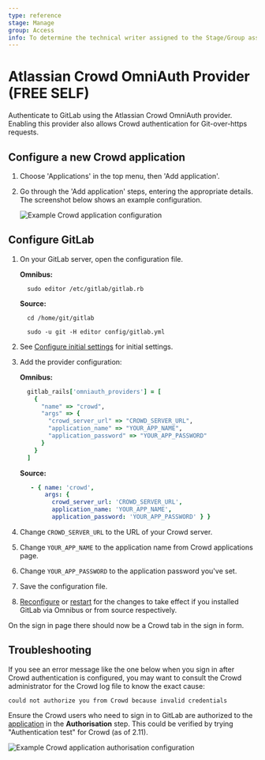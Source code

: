 ```yaml
---
type: reference
stage: Manage
group: Access
info: To determine the technical writer assigned to the Stage/Group associated with this page, see https://about.gitlab.com/handbook/engineering/ux/technical-writing/#assignments
---
```


# Atlassian Crowd OmniAuth Provider **(FREE SELF)**

Authenticate to GitLab using the Atlassian Crowd OmniAuth provider. Enabling
this provider also allows Crowd authentication for Git-over-https requests.

## Configure a new Crowd application

1. Choose 'Applications' in the top menu, then 'Add application'.
1. Go through the 'Add application' steps, entering the appropriate details.
   The screenshot below shows an example configuration.

   ![Example Crowd application configuration](img/crowd_application.png)

## Configure GitLab

1. On your GitLab server, open the configuration file.

   **Omnibus:**

   ```shell
     sudo editor /etc/gitlab/gitlab.rb
   ```

   **Source:**

   ```shell
     cd /home/git/gitlab

     sudo -u git -H editor config/gitlab.yml
   ```

1. See [Configure initial settings](../../integration/omniauth.md#configure-initial-settings)
   for initial settings.

1. Add the provider configuration:

   **Omnibus:**

   ```ruby
     gitlab_rails['omniauth_providers'] = [
       {
         "name" => "crowd",
         "args" => {
           "crowd_server_url" => "CROWD_SERVER_URL",
           "application_name" => "YOUR_APP_NAME",
           "application_password" => "YOUR_APP_PASSWORD"
         }
       }
     ]
   ```

   **Source:**

   ```yaml
      - { name: 'crowd',
          args: {
            crowd_server_url: 'CROWD_SERVER_URL',
            application_name: 'YOUR_APP_NAME',
            application_password: 'YOUR_APP_PASSWORD' } }
   ```

1. Change `CROWD_SERVER_URL` to the URL of your Crowd server.
1. Change `YOUR_APP_NAME` to the application name from Crowd applications page.
1. Change `YOUR_APP_PASSWORD` to the application password you've set.
1. Save the configuration file.
1. [Reconfigure](../restart_gitlab.md#omnibus-gitlab-reconfigure) or [restart](../restart_gitlab.md#installations-from-source) for the changes to take effect if you
   installed GitLab via Omnibus or from source respectively.

On the sign in page there should now be a Crowd tab in the sign in form.

## Troubleshooting

If you see an error message like the one below when you sign in after Crowd authentication is configured, you may want to consult the Crowd administrator for the Crowd log file to know the exact cause:

```plaintext
could not authorize you from Crowd because invalid credentials
```

Ensure the Crowd users who need to sign in to GitLab are authorized to the
[application](#configure-a-new-crowd-application) in the **Authorisation** step.
This could be verified by trying "Authentication test" for Crowd (as of 2.11).

![Example Crowd application authorisation configuration](img/crowd_application_authorisation.png)
